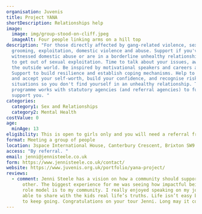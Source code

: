 ```yaml
---
organisation: Juvenis
title: Project YANA
shortDescription: Relationships help
image:
  image: img/group-stood-on-cliff.jpeg
  imageAlt: Four people linking arms on a hill top
description: "For those directly affected by gang-related violence, sexual
  grooming, exploitation, domestic violence and abuse. Support if you've
  witnessed domestic abuse or are in a borderline unhealthy relationship. Help
  to get out of sexual exploitation. Time to talk about your issues, away from
  the outside world. Be inspired by motivational speakers and careers advice.
  Support to build resilience and establish coping mechanisms. Help to recognise
  and accept your self-worth, build your confidence, and recognise risky
  situations so you don't find yourself in an unhealthy relationship. The
  programme works with statutory agencies (and referral agencies) to further
  support you. "
categories:
  category1: Sex and Relationships
  category2: Mental Health
costValue: 0
age:
  minAge: 13
eligibility: This is open to girls only and you will need a referral from an adult.
format: Meeting a group of people
location: 3space International House, Canterbury Crescent, Brixton SW9 7QD
access: "By referral. "
email: jenni@jennisteele.co.uk
form: https://www.jennisteele.co.uk/contact/
website: https://www.juvenis.org.uk/portfolio/yana-project/
reviews:
  - comment: Jenni Steele has a vision on how a community should support each
      other. The biggest experience for me was seeing how impactful being a young
      role model is to my community. I really enjoyed speaking on my journey. I was
      able to share with the kids real life’s truths. Life isn’t easy but you have
      to keep going. Congratulations on your tour Jenni. Long may it continue.
---
```

